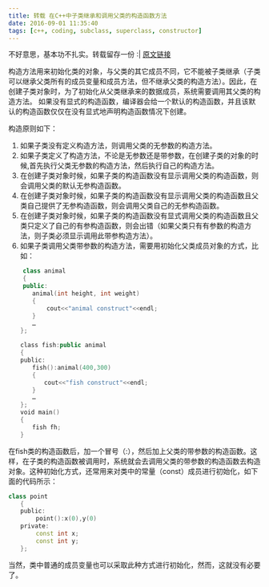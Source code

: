 ```yaml
---
title: 转载 在C++中子类继承和调用父类的构造函数方法 
date: 2016-09-01 11:35:40
tags: [c++, coding, subclass, superclass, constructor]
---
```

不好意思，基本功不扎实。转载留存一份 :| [原文链接](http://blog.163.com/lichuan0502@126/blog/static/9933534820120233332497/)

构造方法用来初始化类的对象，与父类的其它成员不同，它不能被子类继承（子类可以继承父类所有的成员变量和成员方法，但不继承父类的构造方法）。因此，在创建子类对象时，为了初始化从父类继承来的数据成员，系统需要调用其父类的构造方法。
如果没有显式的构造函数，编译器会给一个默认的构造函数，并且该默认的构造函数仅仅在没有显式地声明构造函数情况下创建。

构造原则如下：
1. 如果子类没有定义构造方法，则调用父类的无参数的构造方法。
2. 如果子类定义了构造方法，不论是无参数还是带参数，在创建子类的对象的时候,首先执行父类无参数的构造方法，然后执行自己的构造方法。
3. 在创建子类对象时候，如果子类的构造函数没有显示调用父类的构造函数，则会调用父类的默认无参构造函数。
4. 在创建子类对象时候，如果子类的构造函数没有显示调用父类的构造函数且父类自己提供了无参构造函数，则会调用父类自己的无参构造函数。
5. 在创建子类对象时候，如果子类的构造函数没有显式调用父类的构造函数且父类只定义了自己的有参构造函数，则会出错（如果父类只有有参数的构造方法，则子类必须显示调用此带参构造方法）。
6. 如果子类调用父类带参数的构造方法，需要用初始化父类成员对象的方式，比如：

``` c++
    class animal
    {
    public:
　　　　animal(int height, int weight)
　　　　{
　　　　    cout<<"animal construct"<<endl;
　　　　}
　　　　…
　　};

　　class fish:public animal
　　{
　　public:
　　　　fish():animal(400,300)
　　　　{
　　　　　　cout<<"fish construct"<<endl;
　　　　}
　　　　…
　　};
　　void main()
　　{
　　　　fish fh;
　　}
```

在fish类的构造函数后，加一个冒号（:），然后加上父类的带参数的构造函数。这样，在子类的构造函数被调用时，系统就会去调用父类的带参数的构造函数去构造对象。这种初始化方式，还常用来对类中的常量（const）成员进行初始化，如下面的代码所示：

``` c++
class point
　　{
　　public:
　　　　 point():x(0),y(0)
　　private:
　　　　 const int x;
　　　　 const int y;
　　};
```

当然，类中普通的成员变量也可以采取此种方式进行初始化，然而，这就没有必要了。